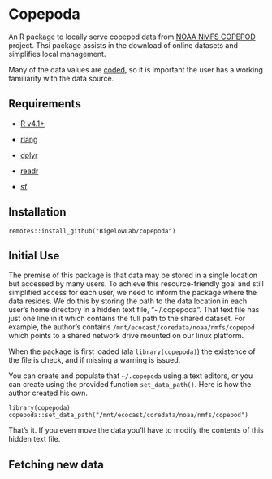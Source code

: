Copepoda
================

An R package to locally serve copepod data from [NOAA NMFS
COPEPOD](https://www.st.nmfs.noaa.gov/copepod/) project. Thsi package
assists in the download of online datasets and simplifies local
management.

Many of the data values are
[coded](https://www.st.nmfs.noaa.gov/copepod/codes/), so it is important
the user has a working familiarity with the data source.

## Requirements

-   [R v4.1+](https://www.r-project.org/)

-   [rlang](https://CRAN.R-project.org/package=rlang)

-   [dplyr](https://CRAN.R-project.org/package=dplyr)

-   [readr](https://CRAN.R-project.org/package=readr)

-   [sf](https://CRAN.R-project.org/package=sf)

## Installation

    remotes::install_github("BigelowLab/copepoda")

## Initial Use

The premise of this package is that data may be stored in a single
location but accessed by many users. To achieve this resource-friendly
goal and still simplified access for each user, we need to inform the
package where the data resides. We do this by storing the path to the
data location in each user’s home directory in a hidden text file,
“\~/.copepoda”. That text file has just one line in it which contains
the full path to the shared dataset. For example, the author’s contains
`/mnt/ecocast/coredata/noaa/nmfs/copepod` which points to a shared
network drive mounted on our linux platform.

When the package is first loaded (ala `library(copepoda)`) the existence
of the file is check, and if missing a warning is issued.

You can create and populate that `~/.copepoda` using a text editors, or
you can create using the provided function `set_data_path()`. Here is
how the author created his own.

    library(copepoda)
    copepoda::set_data_path("/mnt/ecocast/coredata/noaa/nmfs/copepod")

That’s it. If you even move the data you’ll have to modify the contents
of this hidden text file.

## Fetching new data
